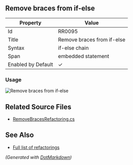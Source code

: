 ## Remove braces from if\-else

| Property           | Value                       |
| ------------------ | --------------------------- |
| Id                 | RR0095                      |
| Title              | Remove braces from if\-else |
| Syntax             | if\-else chain              |
| Span               | embedded statement          |
| Enabled by Default | &#x2713;                    |

### Usage

![Remove braces from if-else](../../images/refactorings/RemoveBracesFromIfElse.png)

## Related Source Files

* [RemoveBracesRefactoring.cs](../../src/Refactorings/CSharp/Refactorings/RemoveBracesRefactoring.cs)

## See Also

* [Full list of refactorings](Refactorings.md)

*\(Generated with [DotMarkdown](http://github.com/JosefPihrt/DotMarkdown)\)*